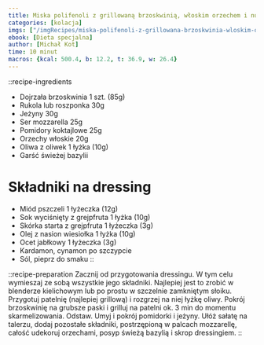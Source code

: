 ```yaml
---
title: Miska polifenoli z grillowaną brzoskwinią, włoskim orzechem i nutką bazylii
categories: [kolacja]
imgs: ["/imgRecipes/miska-polifenoli-z-grillowana-brzoskwinia-wloskim-orzechem-i-nutka-bazylii-1.jpg"]
ebook: [Dieta specjalna]
author: [Michał Kot]
time: 10 minut
macros: {kcal: 500.4, b: 12.2, t: 36.9, w: 26.4}
---
```


::recipe-ingredients
- Dojrzała brzoskwinia 1 szt. (85g)
- Rukola lub roszponka 30g
- Jeżyny 30g
- Ser mozzarella 25g
- Pomidory koktajlowe 25g
- Orzechy włoskie 20g
- Oliwa z oliwek 1 łyżka (10g)
- Garść świeżej bazylii

# Składniki na dressing
- Miód pszczeli 1 łyżeczka (12g)
- Sok wyciśnięty z grejpfruta 1 łyżka (10g)
- Skórka starta z grejpfruta 1 łyżeczka (3g)
- Olej z nasion wiesiołka 1 łyżka (10g)
- Ocet jabłkowy 1 łyżeczka (3g)
- Kardamon, cynamon po szczypcie
- Sól, pieprz do smaku
::

::recipe-preparation
Zacznij od przygotowania dressingu. W tym celu wymieszaj ze sobą wszystkie jego składniki. Najlepiej jest to zrobić w blenderze kielichowym lub po prostu w szczelnie zamkniętym słoiku. Przygotuj patelnię (najlepiej grillową) i rozgrzej na niej łyżkę oliwy. Pokrój brzoskwinię na grubsze paski i grilluj na patelni ok. 3 min do momentu skarmelizowania. Odstaw. Umyj i pokrój pomidorki i jeżyny. Ułóż sałatę na talerzu, dodaj pozostałe składniki, postrzępioną w palcach mozzarellę, całość udekoruj orzechami, posyp świeżą bazylią i skrop dressingiem.
::